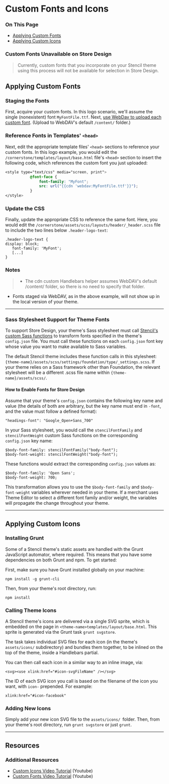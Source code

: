 <h1>Custom Fonts and Icons</h1>
<div class="otp" id="no-index">
	<h3> On This Page </h3>
	<ul>
    <li><a href="#custom-fonts-and-icons_applying-custom-fonts">Applying Custom Fonts</a></li>
    <li><a href="#custom-fonts-and-icons_applying-custom-icons">Applying Custom Icons</a></li>
	</ul>
</div>


<div class="HubBlock--callout">
<div class="CalloutBlock--warning">
<div class="HubBlock-content">
    
<!-- theme: warning -->

### Custom Fonts Unavailable on Store Design
> Currently, custom fonts that you incorporate on your Stencil theme using this process will not be available for selection in Store Design.

</div>
</div>
</div>

<a href='#custom-fonts-and-icons_applying-custom-fonts' aria-hidden='true' class='block-anchor'  id='custom-fonts-and-icons_applying-custom-fonts'><i aria-hidden='true' class='linkify icon'></i></a>

## Applying Custom Fonts

### Staging the Fonts

First, acquire your custom fonts. In this logo scenario, we'll assume the single (nonexistent) font `MyFontFile.ttf`.
Next, [use WebDav to upload each custom font](). (Upload to WebDAV's default `/content/` folder.)

### Reference Fonts in Templates' `<head>`

Next, edit the appropriate template files' `<head>` sections to reference your custom fonts. In this logo example, you would edit the `/cornerstone/templates/layout/base.html` file's `<head>` section to insert the following code, which references the custom font you just uploaded:


<div class="HubBlock-header">
    <div class="HubBlock-header-title flex items-center">
        <div class="HubBlock-header-name"></div>
    </div><div class="HubBlock-header-subtitle"></div>
</div>

<!--
title: ""
subtitle: ""
lineNumbers: true
-->

```css
<style type="text/css" media="screen, print">
           @font-face {
               font-family: "MyFont";
               src: url("{{cdn 'webdav:MyFontFile.ttf'}}");
           }
</style>
```

### Update the CSS

Finally, update the appropriate CSS to reference the same font. Here, you would edit the `/cornerstone/assets/scss/layouts/header/_header.scss` file to include the two lines below `.header-logo-text`:

<div class="HubBlock-header">
    <div class="HubBlock-header-title flex items-center">
        <div class="HubBlock-header-name"></div>
    </div><div class="HubBlock-header-subtitle"></div>
</div>

<!--
title: ""
subtitle: ""
lineNumbers: true
-->

```
.header-logo-text {
display: block;
   font-family: 'MyFont';
   [...]
}
```

<div class="HubBlock--callout">
<div class="CalloutBlock--">
<div class="HubBlock-content">
    
<!-- theme:  -->

### Notes
> * The cdn custom Handlebars helper assumes WebDAV's default /content/ folder, so there is no need to specify that folder.
* Fonts staged via WebDAV, as in the above example, will not show up in the local version of your theme.

</div>
</div>
</div>

---

### Sass Stylesheet Support for Theme Fonts
	
To support Store Design, your theme's Sass stylesheet must call [Stencil's custom Sass functions](/stencil-docs/storefront-customization-custom-sass-functions) to transform fonts specified in the theme's `config.json` file. You must call these functions on each `config.json` font key whose value you want to make available to Sass variables.

The default Stencil theme includes these function calls in this stylesheet:
`{theme-name}/assets/scss/settings/foundation/type/_settings.scss`. If your theme relies on a Sass framework other than Foundation, the relevant stylesheet will be a different .scss file name within `{theme-name}/assets/scss/`.

	
#### How to Enable Fonts for Store Design

Assume that your theme's `config.json` contains the following key name and value (the details of both are arbitrary, but the key name must end in `-font`, and the value must follow a defined format):
	
`"headings-font": "Google_Open+Sans_700"`
	
In your Sass stylesheet, you would call the `stencilFontFamily` and `stencilFontWeight` custom Sass functions on the corresponding `config.json` key name:
	
```
$body-font-family: stencilFontFamily("body-font");
$body-font-weight: stencilFontWeight("body-font");
```

These functions would extract the corresponding `config.json` values as:

```
$body-font-family: 'Open Sans';
$body-font-weight: 700;
```
	
This transformation allows you to use the `$body-font-family` and `$body-font-weight` variables wherever needed in your theme. If a merchant uses Theme Editor to select a different font family and/or weight, the variables will propagate the change throughout your theme.


---

<a href='#custom-fonts-and-icons_applying-custom-icons' aria-hidden='true' class='block-anchor'  id='custom-fonts-and-icons_applying-custom-icons'><i aria-hidden='true' class='linkify icon'></i></a>

## Applying Custom Icons

### Installing Grunt

Some of a Stencil theme's static assets are handled with the Grunt JavaScript automator, where required. This means that you have some dependencies on both Grunt and npm. To get started:

First, make sure you have Grunt installed globally on your machine:

`npm install -g grunt-cli`

Then, from your theme's root directory, run:

`npm install`

### Calling Theme Icons 

A Stencil theme's icons are delivered via a single SVG sprite, which is embedded on the page in
`<theme-name>templates/layout/base.html`. This sprite is generated via the Grunt task `grunt svgstore`.

The task takes individual SVG files for each icon (in the theme's `assets/icons/` subdirectory) and bundles
them together, to be inlined on the top of the theme, inside a Handlebars partial.

You can then call each icon in a similar way to an inline image, via:

`<svg><use xlink:href="#icon-svgFileName" /></svg>`

The ID of each SVG icon you call is based on the filename of the icon you want, with `icon-` prepended.
For example:

`xlink:href="#icon-facebook"`

### Adding New Icons

Simply add your new icon SVG file to the `assets/icons/ `folder. Then, from your theme's root directory, run `grunt svgstore` or just `grunt`.

---

## Resources

### Additional Resources

* [Custom Icons Video Tutorial](https://www.youtube.com/watch/-w7Hbn_p_pw)  (Youtube)
* [Custom Fonts Video Tutorial](https://www.youtube.com/watch/-w7Hbn_p_pw) (Youtube) 

